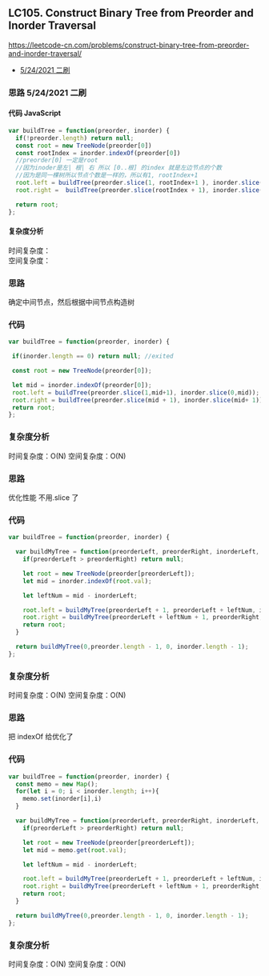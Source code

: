 ## LC105. Construct Binary Tree from Preorder and Inorder Traversal

https://leetcode-cn.com/problems/construct-binary-tree-from-preorder-and-inorder-traversal/

- [5/24/2021 二刷](#思路-5/24/2021二刷)

### 思路 5/24/2021 二刷

#### 代码 JavaScript

```JavaScript
var buildTree = function(preorder, inorder) {
  if(!preorder.length) return null;
  const root = new TreeNode(preorder[0])
  const rootIndex = inorder.indexOf(preorder[0])
  //preorder[0] 一定是root
  //因为inoder是左| 根| 右 所以 [0..根] 的index 就是左边节点的个数
  //因为是同一棵树所以节点个数是一样的，所以有1, rootIndex+1
  root.left = buildTree(preorder.slice(1, rootIndex+1 ), inorder.slice(0, rootIndex))
  root.right =  buildTree(preorder.slice(rootIndex + 1), inorder.slice(rootIndex + 1))

  return root;
};

```

#### 复杂度分析

时间复杂度： </br>
空间复杂度：

### 思路

确定中间节点，然后根据中间节点构造树

### 代码

```JavaScript
var buildTree = function(preorder, inorder) {

 if(inorder.length == 0) return null; //exited

 const root = new TreeNode(preorder[0]);

 let mid = inorder.indexOf(preorder[0]);
 root.left = buildTree(preorder.slice(1,mid+1), inorder.slice(0,mid));
 root.right = buildTree(preorder.slice(mid + 1), inorder.slice(mid+ 1))
 return root;
};

```

### 复杂度分析

时间复杂度：O(N)
空间复杂度：O(N)

### 思路

优化性能 不用.slice 了

### 代码

```JavaScript
var buildTree = function(preorder, inorder) {

  var buildMyTree = function(preorderLeft, preorderRight, inorderLeft, inorderRight){
    if(preorderLeft > preorderRight) return null;

    let root = new TreeNode(preorder[preorderLeft]);
    let mid = inorder.indexOf(root.val);

    let leftNum = mid - inorderLeft;

    root.left = buildMyTree(preorderLeft + 1, preorderLeft + leftNum, inorderLeft, mid-1);
    root.right = buildMyTree(preorderLeft + leftNum + 1, preorderRight, mid+1, inorderRight)
    return root;
  }

  return buildMyTree(0,preorder.length - 1, 0, inorder.length - 1);
};

```

### 复杂度分析

时间复杂度：O(N)
空间复杂度：O(N)

### 思路

把 indexOf 给优化了

### 代码

```JavaScript
var buildTree = function(preorder, inorder) {
  const memo = new Map();
  for(let i = 0; i < inorder.length; i++){
    memo.set(inorder[i],i)
  }

  var buildMyTree = function(preorderLeft, preorderRight, inorderLeft, inorderRight){
    if(preorderLeft > preorderRight) return null;

    let root = new TreeNode(preorder[preorderLeft]);
    let mid = memo.get(root.val);

    let leftNum = mid - inorderLeft;

    root.left = buildMyTree(preorderLeft + 1, preorderLeft + leftNum, inorderLeft, mid-1);
    root.right = buildMyTree(preorderLeft + leftNum + 1, preorderRight, mid+1, inorderRight)
    return root;
  }

  return buildMyTree(0,preorder.length - 1, 0, inorder.length - 1);
};

```

### 复杂度分析

时间复杂度：O(N)
空间复杂度：O(N)
